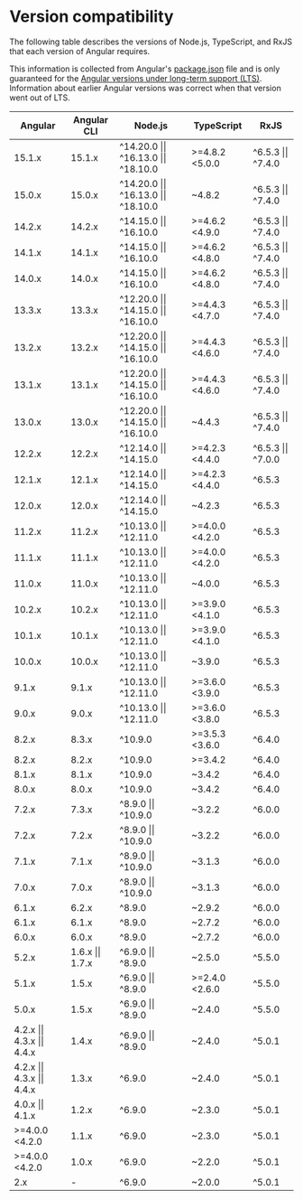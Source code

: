 # Version compatibility

The following table describes the versions of Node.js, TypeScript, and RxJS that each version of Angular requires.

This information is collected from Angular's [package.json](https://unpkg.com/browse/@angular/core/package.json) file and is only guaranteed for the [Angular versions under long-term support (LTS)](guide/releases#actively-supported-versions). Information about earlier Angular versions was correct when that version went out of LTS.

| Angular                     | Angular CLI      | Node.js                              | TypeScript     | RxJS               |
| --------------------------- | ---------------- | ------------------------------------ | -------------- | ------------------ |
| 15.1.x                      | 15.1.x           | ^14.20.0 \|\| ^16.13.0 \|\| ^18.10.0 | >=4.8.2 <5.0.0 | ^6.5.3 \|\| ^7.4.0 |
| 15.0.x                      | 15.0.x           | ^14.20.0 \|\| ^16.13.0 \|\| ^18.10.0 | ~4.8.2         | ^6.5.3 \|\| ^7.4.0 |
| 14.2.x                      | 14.2.x           | ^14.15.0 \|\| ^16.10.0               | >=4.6.2 <4.9.0 | ^6.5.3 \|\| ^7.4.0 |
| 14.1.x                      | 14.1.x           | ^14.15.0 \|\| ^16.10.0               | >=4.6.2 <4.8.0 | ^6.5.3 \|\| ^7.4.0 |
| 14.0.x                      | 14.0.x           | ^14.15.0 \|\| ^16.10.0               | >=4.6.2 <4.8.0 | ^6.5.3 \|\| ^7.4.0 |
| 13.3.x                      | 13.3.x           | ^12.20.0 \|\| ^14.15.0 \|\| ^16.10.0 | >=4.4.3 <4.7.0 | ^6.5.3 \|\| ^7.4.0 |
| 13.2.x                      | 13.2.x           | ^12.20.0 \|\| ^14.15.0 \|\| ^16.10.0 | >=4.4.3 <4.6.0 | ^6.5.3 \|\| ^7.4.0 |
| 13.1.x                      | 13.1.x           | ^12.20.0 \|\| ^14.15.0 \|\| ^16.10.0 | >=4.4.3 <4.6.0 | ^6.5.3 \|\| ^7.4.0 |
| 13.0.x                      | 13.0.x           | ^12.20.0 \|\| ^14.15.0 \|\| ^16.10.0 | ~4.4.3         | ^6.5.3 \|\| ^7.4.0 |
| 12.2.x                      | 12.2.x           | ^12.14.0 \|\| ^14.15.0               | >=4.2.3 <4.4.0 | ^6.5.3 \|\| ^7.0.0 |
| 12.1.x                      | 12.1.x           | ^12.14.0 \|\| ^14.15.0               | >=4.2.3 <4.4.0 | ^6.5.3             |
| 12.0.x                      | 12.0.x           | ^12.14.0 \|\| ^14.15.0               | ~4.2.3         | ^6.5.3             |
| 11.2.x                      | 11.2.x           | ^10.13.0 \|\| ^12.11.0               | >=4.0.0 <4.2.0 | ^6.5.3             |
| 11.1.x                      | 11.1.x           | ^10.13.0 \|\| ^12.11.0               | >=4.0.0 <4.2.0 | ^6.5.3             |
| 11.0.x                      | 11.0.x           | ^10.13.0 \|\| ^12.11.0               | ~4.0.0         | ^6.5.3             |
| 10.2.x                      | 10.2.x           | ^10.13.0 \|\| ^12.11.0               | >=3.9.0 <4.1.0 | ^6.5.3             |
| 10.1.x                      | 10.1.x           | ^10.13.0 \|\| ^12.11.0               | >=3.9.0 <4.1.0 | ^6.5.3             |
| 10.0.x                      | 10.0.x           | ^10.13.0 \|\| ^12.11.0               | ~3.9.0         | ^6.5.3             |
| 9.1.x                       | 9.1.x            | ^10.13.0 \|\| ^12.11.0               | >=3.6.0 <3.9.0 | ^6.5.3             |
| 9.0.x                       | 9.0.x            | ^10.13.0 \|\| ^12.11.0               | >=3.6.0 <3.8.0 | ^6.5.3             |
| 8.2.x                       | 8.3.x            | ^10.9.0                              | >=3.5.3 <3.6.0 | ^6.4.0             |
| 8.2.x                       | 8.2.x            | ^10.9.0                              | >=3.4.2        | ^6.4.0             |
| 8.1.x                       | 8.1.x            | ^10.9.0                              | ~3.4.2         | ^6.4.0             |
| 8.0.x                       | 8.0.x            | ^10.9.0                              | ~3.4.2         | ^6.4.0             |
| 7.2.x                       | 7.3.x            | ^8.9.0 \|\| ^10.9.0                  | ~3.2.2         | ^6.0.0             |
| 7.2.x                       | 7.2.x            | ^8.9.0 \|\| ^10.9.0                  | ~3.2.2         | ^6.0.0             |
| 7.1.x                       | 7.1.x            | ^8.9.0 \|\| ^10.9.0                  | ~3.1.3         | ^6.0.0             |
| 7.0.x                       | 7.0.x            | ^8.9.0 \|\| ^10.9.0                  | ~3.1.3         | ^6.0.0             |
| 6.1.x                       | 6.2.x            | ^8.9.0                               | ~2.9.2         | ^6.0.0             |
| 6.1.x                       | 6.1.x            | ^8.9.0                               | ~2.7.2         | ^6.0.0             |
| 6.0.x                       | 6.0.x            | ^8.9.0                               | ~2.7.2         | ^6.0.0             |
| 5.2.x                       | 1.6.x \|\| 1.7.x | ^6.9.0 \|\| ^8.9.0                   | ~2.5.0         | ^5.5.0             |
| 5.1.x                       | 1.5.x            | ^6.9.0 \|\| ^8.9.0                   | >=2.4.0 <2.6.0 | ^5.5.0             |
| 5.0.x                       | 1.5.x            | ^6.9.0 \|\| ^8.9.0                   | ~2.4.0         | ^5.5.0             |
| 4.2.x \|\| 4.3.x \|\| 4.4.x | 1.4.x            | ^6.9.0 \|\| ^8.9.0                   | ~2.4.0         | ^5.0.1             |
| 4.2.x \|\| 4.3.x \|\| 4.4.x | 1.3.x            | ^6.9.0                               | ~2.4.0         | ^5.0.1             |
| 4.0.x \|\| 4.1.x            | 1.2.x            | ^6.9.0                               | ~2.3.0         | ^5.0.1             |
| >=4.0.0 <4.2.0              | 1.1.x            | ^6.9.0                               | ~2.3.0         | ^5.0.1             |
| >=4.0.0 <4.2.0              | 1.0.x            | ^6.9.0                               | ~2.2.0         | ^5.0.1             |
| 2.x                         | -                | ^6.9.0                               | ~2.0.0         | ^5.0.1             |
